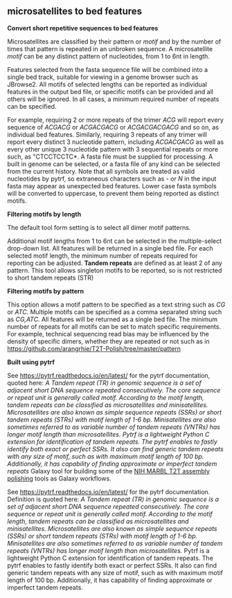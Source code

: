 ## microsatellites to bed features

**Convert short repetitive sequences to bed features**

Microsatellites are classified by their pattern or *motif* and by the number of times that pattern is repeated in an unbroken sequence.
A microsatellite *motif* can be any distinct pattern of nucleotides, from 1 to 6nt in length.

Features selected from the fasta sequence file will be combined into a single bed track, suitable for viewing in a genome browser such as JBrowse2.
All motifs of selected lengths can be reported as individual features in the output bed file, or specific motifs can be provided and all 
others will be ignored. In all cases, a minimum required number of repeats can be specified. 

For example, requiring 2 or more repeats of the trimer *ACG* will report every sequence of *ACGACG* or *ACGACGACG* or *ACGACGACGACG* and so on, as individual bed features.
Similarly, requiring 3 repeats of any trimer will report every distinct 3 nucleotide pattern, including *ACGACGACG* as well as every other unique 3 nucleotide pattern with 3 
sequential repeats or more such, as "CTCCTCCTC*.
A fasta file must be supplied for processing. A built in genome can be selected, or a fasta file of any kind can be selected from the current history. Note that all 
symbols are treated as valid nucleotides by pytrf, so extraneous characters such as *-* or *N* in the input fasta may appear as unexpected bed features. Lower case fasta symbols will be converted
to uppercase, to prevent them being reported as distinct motifs.

**Filtering motifs by length**

The default tool form setting is to select all dimer motif patterns. 

Additional motif lengths from 1 to 6nt can be selected in the multiple-select drop-down list. All features will be returned in a single bed file. For each selected motif length, 
the minimum number of repeats required for reporting can be adjusted. **Tandem repeats** are defined as at least 2 of any pattern. This tool allows singleton motifs to be reported,
so is not restricted to short tandem repeats (STR)

**Filtering motifs by pattern**

This option allows a motif pattern to be specified as a text string such as *CG* or *ATC*. Multiple motifs can be specified as a comma separated string such as *CG,ATC*.
All features will be returned as a single bed file.
The minimum number of repeats for all motifs can be set to match specific requirements.
For example, technical sequencing read bias may be influenced by the density of specific dimers, whether they are repeated or not
such as in https://github.com/arangrhie/T2T-Polish/tree/master/pattern

**Built using pytrf**

See https://pytrf.readthedocs.io/en/latest/ for the pytrf documentation, quoted here:
  *A Tandem repeat (TR) in genomic sequence is a set of adjacent short DNA sequence repeated consecutively. The core sequence or repeat unit is generally called motif. 
  According to the motif length, tandem repeats can be classified as microsatellites and minisatellites. Microsatellites are also known as simple sequence repeats (SSRs) 
  or short tandem repeats (STRs) with motif length of 1-6 bp. Minisatellites are also sometimes referred to as variable number of tandem repeats (VNTRs) has longer motif length than microsatellites.
  Pytrf is a lightweight Python C extension for identification of tandem repeats. The pytrf enables to fastly identify both exact or perfect SSRs.
  It also can find generic tandem repeats with any size of motif, such as with maximum motif length of 100 bp. Additionally, it has capability of finding approximate or imperfect tandem repeats*
Galaxy tool for building some of the [NIH MARBL T2T assembly polishing](https://github.com/marbl/training) tools as Galaxy workflows.

See https://pytrf.readthedocs.io/en/latest/ for the pytrf documentation. Definition is quoted here:
  *A Tandem repeat (TR) in genomic sequence is a set of adjacent short DNA sequence repeated consecutively. The core sequence or repeat unit is generally called motif. 
  According to the motif length, tandem repeats can be classified as microsatellites and minisatellites. Microsatellites are also known as simple sequence repeats (SSRs) 
  or short tandem repeats (STRs) with motif length of 1-6 bp. Minisatellites are also sometimes referred to as variable number of tandem repeats (VNTRs) has longer motif length than microsatellites.*
  Pytrf is a lightweight Python C extension for identification of tandem repeats. The pytrf enables to fastly identify both exact or perfect SSRs.
  It also can find generic tandem repeats with any size of motif, such as with maximum motif length of 100 bp. Additionally, it has capability of finding approximate or imperfect tandem repeats. 


